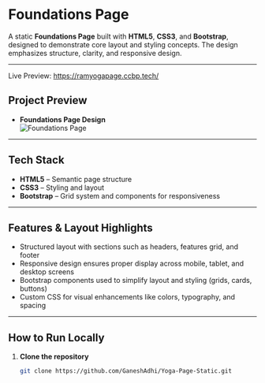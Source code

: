 #  Foundations Page

A static **Foundations Page** built with **HTML5**, **CSS3**, and **Bootstrap**, designed to demonstrate core layout and styling concepts. The design emphasizes structure, clarity, and responsive design.

---

Live Preview: https://ramyogapage.ccbp.tech/

##  Project Preview

- **Foundations Page Design**  
  ![Foundations Page](https://assets.ccbp.in/frontend/content/static-website/foundations-output-v2-img.png)

---

##  Tech Stack

- **HTML5** – Semantic page structure  
- **CSS3** – Styling and layout  
- **Bootstrap** – Grid system and components for responsiveness

---

##  Features & Layout Highlights

- Structured layout with sections such as headers, features grid, and footer  
- Responsive design ensures proper display across mobile, tablet, and desktop screens  
- Bootstrap components used to simplify layout and styling (grids, cards, buttons)  
- Custom CSS for visual enhancements like colors, typography, and spacing

---

##  How to Run Locally

1. **Clone the repository**  
   ```bash
   git clone https://github.com/GaneshAdhi/Yoga-Page-Static.git
